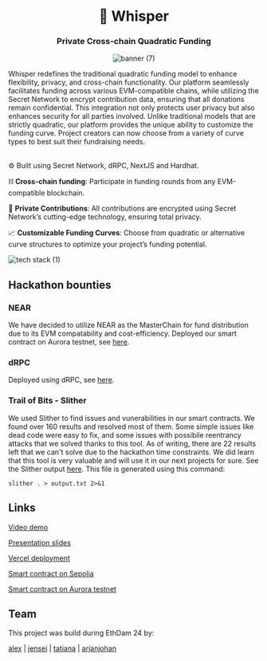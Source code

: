 <div align="center">
  <h1 align="center">🤫 Whisper</h1>
  <h3>Private Cross-chain Quadratic Funding</h3>
  
![banner (7)](https://github.com/ethdam24-quadratic/secret-repo/assets/101796507/524f48ae-bd05-4d8b-b7dc-4f57492dea89)
</div>

Whisper redefines the traditional quadratic funding model to enhance flexibility, privacy, and cross-chain functionality. Our platform seamlessly facilitates funding across various EVM-compatible chains, while utilizing the Secret Network to encrypt contribution data, ensuring that all donations remain confidential. This integration not only protects user privacy but also enhances security for all parties involved. Unlike traditional models that are strictly quadratic, our platform provides the unique ability to customize the funding curve. Project creators can now choose from a variety of curve types to best suit their fundraising needs.<br><br>

⚙️ Built using Secret Network, dRPC, NextJS and Hardhat.

⛓️ **Cross-chain funding**: Participate in funding rounds from any EVM-compatible blockchain.

🔏 **Private Contributions**: All contributions are encrypted using Secret Network’s cutting-edge technology, ensuring total privacy.

📈 **Customizable Funding Curves**: Choose from quadratic or alternative curve structures to optimize your project’s funding potential.

![tech stack (1)](https://github.com/ethdam24-quadratic/secret-repo/assets/101796507/75ea194f-1f9a-4e52-b652-099a25bcaa7e)

## Hackathon bounties

### NEAR

We have decided to utilize NEAR as the MasterChain for fund distribution due to its EVM compatability and cost-efficiency. Deployed our smart contract on Aurora testnet, see [here](https://explorer.testnet.aurora.dev/address/0x072117443CEb3920d9D95d2F005b23FeC9E761aD).

### dRPC

Deployed using dRPC, see [here](https://github.com/ethdam24-quadratic/secret-repo/blob/4300b8cc0d541eb2f804f10b690959a6def031e6/packages/hardhat/hardhat.config.ts#L54).

### Trail of Bits - Slither

We used Slither to find issues and vunerabilities in our smart contracts. We found over 160 results and resolved most of them. Some simple issues like dead code were easy to fix, and some issues with possibile reentrancy attacks that we solved thanks to this tool. As of writing, there are 22 results left that we can't solve due to the hackathon time constraints. We did learn that this tool is very valuable and will use it in our next projects for sure. See the Slither output [here](https://github.com/ethdam24-quadratic/secret-repo/blob/8a836b64df14884b867c4bb847eb89416977d735/packages/hardhat/slither_output.txt). This file is generated using this command:

`slither . > output.txt 2>&1`

## Links

[Video demo](todo)

[Presentation slides](https://github.com/ethdam24-quadratic/secret-repo/blob/main/SLIDES.md)

[Vercel deployment](https://secret-repo-nextjs.vercel.app/)

[Smart contract on Sepolia](https://sepolia.etherscan.io/address/0x5D1Fc9da0af509d69a17b6Aa150886dB6597B347#code)

[Smart contract on Aurora testnet](https://explorer.testnet.aurora.dev/address/0x072117443CEb3920d9D95d2F005b23FeC9E761aD)

## Team

This project was build during EthDam 24 by:

[alex](https://twitter.com/Secret_Saturn_) | [jensei](https://x.com/jensei_) | [tatiana](https://x.com/ilge_ustun/) | [arjanjohan](https://x.com/arjanjohan/)
